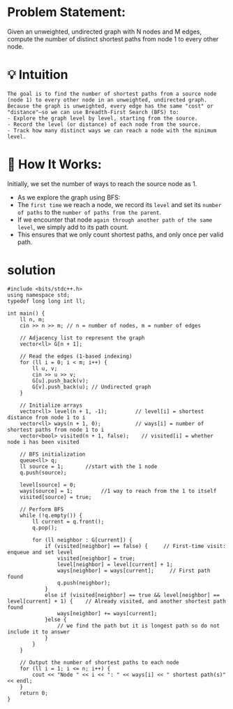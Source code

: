 # Problem Statement:
Given an unweighted, undirected graph with N nodes and M edges, compute the number of distinct shortest paths from node 1 to every other node. 

# 💡 Intuition
```
The goal is to find the number of shortest paths from a source node (node 1) to every other node in an unweighted, undirected graph.
Because the graph is unweighted, every edge has the same "cost" or "distance"—so we can use Breadth-First Search (BFS) to:
- Explore the graph level by level, starting from the source.
- Record the level (or distance) of each node from the source.
- Track how many distinct ways we can reach a node with the minimum level.
```
# 🔁 How It Works:
Initially, we set the number of ways to reach the source node as 1.
- As we explore the graph using BFS:
- The `first time` we reach a node, we record its `level` and set its `number of paths` to the `number of paths from the parent`.
- If we encounter that node `again through another path of the same level`, we simply add to its path count.
- This ensures that we only count shortest paths, and only once per valid path.

# solution
```
#include <bits/stdc++.h>
using namespace std;
typedef long long int ll;

int main() {
    ll n, m;
    cin >> n >> m; // n = number of nodes, m = number of edges

    // Adjacency list to represent the graph
    vector<ll> G[n + 1];

    // Read the edges (1-based indexing)
    for (ll i = 0; i < m; i++) {
        ll u, v;
        cin >> u >> v;
        G[u].push_back(v);
        G[v].push_back(u); // Undirected graph
    }

    // Initialize arrays
    vector<ll> level(n + 1, -1);         // level[i] = shortest distance from node 1 to i
    vector<ll> ways(n + 1, 0);           // ways[i] = number of shortest paths from node 1 to i
    vector<bool> visited(n + 1, false);    // visited[i] = whether node i has been visited

    // BFS initialization
    queue<ll> q;
    ll source = 1;       //start with the 1 node
    q.push(source);

    level[source] = 0;        
    ways[source] = 1;         //1 way to reach from the 1 to itself
    visited[source] = true;

    // Perform BFS
    while (!q.empty()) {
        ll current = q.front();
        q.pop();

        for (ll neighbor : G[current]) {
            if (visited[neighbor] == false) {     // First-time visit: enqueue and set level
                visited[neighbor] = true;
                level[neighbor] = level[current] + 1;
                ways[neighbor] = ways[current];     // First path found
                q.push(neighbor);
            }
            else if (visited[neighbor] == true && level[neighbor] == level[current] + 1) {    // Already visited, and another shortest path found
                ways[neighbor] += ways[current];
            }else {
                // we find the path but it is longest path so do not include it to answer
            }
        }
    }

    // Output the number of shortest paths to each node
    for (ll i = 1; i <= n; i++) {
        cout << "Node " << i << ": " << ways[i] << " shortest path(s)" << endl;
    }
    return 0;
}

```
